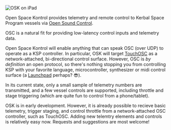 ![OSK on iPad](https://dl.dropboxusercontent.com/u/1326615/Linked%20Images/osk-ipad.png)

Open Space Kontrol provides telemetry and remote control to Kerbal Space Program vessels via [Open Sound Control](http://opensoundcontrol.org/introduction-osc).

OSC is a natural fit for providing low-latency control inputs and telemetry data.

Open Space Kontrol will enable anything that can speak OSC (over UDP) to operate as a KSP controller. In particular, OSK will target [TouchOSC](http://hexler.net/software/touchosc) as a network-attached, bi-directional control surface. However, OSC is _by definition_ an open protocol, so there's nothing stopping you from controlling KSP with your favorite language, microcontroller, synthesizer or midi control surface (a [Launchpad](http://global.novationmusic.com/launch) perhaps? :sunglasses:).

In its current state, only a small sample of telemetry numbers are transmitted, and a few vessel controls are supported, including throttle and stage triggering (which are quite fun to control from a phone/tablet).

OSK is in early development. However, it is already possible to recieve basic telemetry, trigger staging, and control throttle from a network-attached OSC controller, such as TouchOSC. Adding new telemtry elements and controls is relatively easy now. Requests and suggestions are most welcome!
